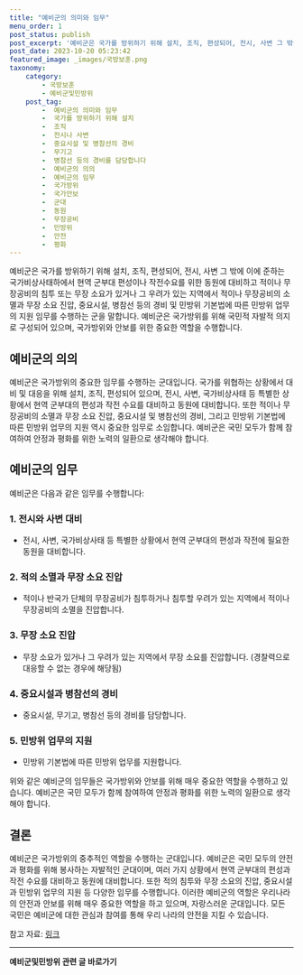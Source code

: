 ```yaml
---
title: "예비군의 의미와 임무"
menu_order: 1
post_status: publish
post_excerpt: '예비군은 국가를 방위하기 위해 설치, 조직, 편성되어, 전시, 사변 그 밖에 이에 준하는 국가비상사태하에서 현역 군부대 편성이나 작전수요를 위한 동원에 대비하고 적이나 무장공비의 침투 또는 무장 소요가 있거나 그 우려가 있는 지역에서 적이나 무장공비의 소멸과 무장 소요 진압, 중요시설, 병참선 등의 경비 및 민방위 기본법에 따른 민방위 업무의 지원 임무를 수행하는 군을 말합니다. 예비군은 국가방위를 위해 국민적 자발적 의지로 구성되어 있으며, 국가방위와 안보를 위한 중요한 역할을 수행합니다.'
post_date: 2023-10-20 05:23:42
featured_image: _images/국방보훈.png
taxonomy:
    category:
        - 국방보훈
        - 예비군및민방위
    post_tag:
        -  예비군의 의미와 임무
        -  국가를 방위하기 위해 설치
        -  조직
        -  전시나 사변
        -  중요시설 및 병참선의 경비
        -  무기고
        -  병참선 등의 경비를 담당합니다
        -  예비군의 의의
        -  예비군의 임무
        -  국가방위
        -  국가안보
        -  군대
        -  동원
        -  무장공비
        -  민방위
        -  안전
        -  평화
---
```




예비군은 국가를 방위하기 위해 설치, 조직, 편성되어, 전시, 사변 그 밖에 이에 준하는 국가비상사태하에서 현역 군부대 편성이나 작전수요를 위한 동원에 대비하고 적이나 무장공비의 침투 또는 무장 소요가 있거나 그 우려가 있는 지역에서 적이나 무장공비의 소멸과 무장 소요 진압, 중요시설, 병참선 등의 경비 및 민방위 기본법에 따른 민방위 업무의 지원 임무를 수행하는 군을 말합니다. 예비군은 국가방위를 위해 국민적 자발적 의지로 구성되어 있으며, 국가방위와 안보를 위한 중요한 역할을 수행합니다.

## 예비군의 의의

예비군은 국가방위의 중요한 임무를 수행하는 군대입니다. 국가를 위협하는 상황에서 대비 및 대응을 위해 설치, 조직, 편성되어 있으며, 전시, 사변, 국가비상사태 등 특별한 상황에서 현역 군부대의 편성과 작전 수요를 대비하고 동원에 대비합니다. 또한 적이나 무장공비의 소멸과 무장 소요 진압, 중요시설 및 병참선의 경비, 그리고 민방위 기본법에 따른 민방위 업무의 지원 역시 중요한 임무로 소임합니다. 예비군은 국민 모두가 함께 참여하여 안정과 평화를 위한 노력의 일환으로 생각해야 합니다.

## 예비군의 임무

예비군은 다음과 같은 임무를 수행합니다:

### 1. 전시와 사변 대비

- 전시, 사변, 국가비상사태 등 특별한 상황에서 현역 군부대의 편성과 작전에 필요한 동원을 대비합니다.

### 2. 적의 소멸과 무장 소요 진압

- 적이나 반국가 단체의 무장공비가 침투하거나 침투할 우려가 있는 지역에서 적이나 무장공비의 소멸을 진압합니다.

### 3. 무장 소요 진압

- 무장 소요가 있거나 그 우려가 있는 지역에서 무장 소요를 진압합니다. (경찰력으로 대응할 수 없는 경우에 해당됨)

### 4. 중요시설과 병참선의 경비

- 중요시설, 무기고, 병참선 등의 경비를 담당합니다.

### 5. 민방위 업무의 지원

- 민방위 기본법에 따른 민방위 업무를 지원합니다.

위와 같은 예비군의 임무들은 국가방위와 안보를 위해 매우 중요한 역할을 수행하고 있습니다. 예비군은 국민 모두가 함께 참여하여 안정과 평화를 위한 노력의 일환으로 생각해야 합니다.

## 결론

예비군은 국가방위의 중추적인 역할을 수행하는 군대입니다. 예비군은 국민 모두의 안전과 평화를 위해 봉사하는 자발적인 군대이며, 여러 가지 상황에서 현역 군부대의 편성과 작전 수요를 대비하고 동원에 대비합니다. 또한 적의 침투와 무장 소요의 진압, 중요시설과 민방위 업무의 지원 등 다양한 임무를 수행합니다. 이러한 예비군의 역할은 우리나라의 안전과 안보를 위해 매우 중요한 역할을 하고 있으며, 자랑스러운 군대입니다. 모든 국민은 예비군에 대한 관심과 참여를 통해 우리 나라의 안전을 지킬 수 있습니다.

참고 자료: [링크](https://example.com)
<!-- wp:separator -->
<hr class="wp-block-separator has-alpha-channel-opacity"/>
<!-- /wp:separator -->

<!-- wp:group {"backgroundColor":"base","layout":{"type":"constrained"}} -->
<div class="wp-block-group has-base-background-color has-background"><!-- wp:paragraph {"align":"center","fontSize":"medium"} -->
<p class="has-text-align-center has-large-font-size"><strong>예비군및민방위 관련 글 바로가기</strong></p>
<!-- /wp:paragraph -->


<!-- wp:latest-posts
{"categories":[{"id":9797,"count":19,"description":"","link":"https://uknowlaw.com/category/%ec%98%88%eb%b9%84%ea%b5%b0%eb%b0%8f%eb%af%bc%eb%b0%a9%ec%9c%84/","name":"예비군및민방위","slug":"예비군및민방위","taxonomy":"category","parent":0,"meta":[],"_links":{"self":[{"href":"https://uknowlaw.com/wp-json/wp/v2/categories/9797"}],"collection":[{"href":"https://uknowlaw.com/wp-json/wp/v2/categories"}],"about":[{"href":"https://uknowlaw.com/wp-json/wp/v2/taxonomies/category"}],"wp:post_type":[{"href":"https://uknowlaw.com/wp-json/wp/v2/posts?categories=9797"}],"curies":[{"name":"wp","href":"https://api.w.org/{rel}","templated":true}]}}],"postsToShow":100,"excerptLength":28,"postLayout":"grid","columns":2,"featuredImageAlign":"left","featuredImageSizeSlug":"large","fontSize":"small"} /--></div>
<!-- /wp:group -->
